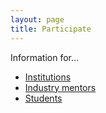```yaml
---
layout: page
title: Participate
---
```


Information for...

* [Institutions](./institutions.html)
* [Industry mentors](./industry-mentors.html)
* [Students](./students.html)
